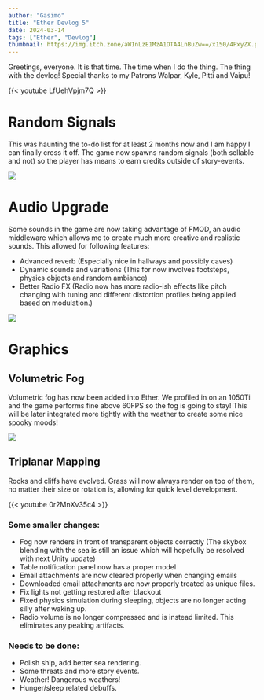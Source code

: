 ```yaml
---
author: "Gasimo"
title: "Ether Devlog 5"
date: 2024-03-14
tags: ["Ether", "Devlog"]
thumbnail: https://img.itch.zone/aW1nLzE1MzA1OTA4LnBuZw==/x150/4PxyZX.png
---
```


Greetings, everyone. It is that time. The time when I do the thing. The thing with the devlog!
Special thanks to my Patrons Walpar, Kyle, Pitti and Vaipu!

{{< youtube LfUehVpjm7Q >}}
# Random Signals
This was haunting the to-do list for at least 2 months now and I am happy I can finally cross it off. The game now spawns random signals (both sellable and not) so the player has means to earn credits outside of story-events.

![](https://img.itch.zone/aW1nLzE1MzA1OTAwLmpwZw==/original/mHBw3N.jpg)

# Audio Upgrade
Some sounds in the game are now taking advantage of FMOD, an audio middleware which allows me to create much more creative and realistic sounds. This allowed for following features:

     
- Advanced reverb (Especially nice in hallways and possibly caves)
- Dynamic sounds and variations (This for now involves footsteps, physics objects and random ambiance)
- Better Radio FX (Radio now has more radio-ish effects like pitch changing with tuning and different distortion profiles being applied based on modulation.)

![](https://img.itch.zone/aW1nLzE1MzA1OTAxLmpwZw==/original/nxTpHU.jpg)

# Graphics
## Volumetric Fog
Volumetric fog has now been added into Ether. We profiled in on an 1050Ti and the game performs fine above 60FPS so the fog is going to stay! This will be later integrated more tightly with the weather to create some nice spooky moods!

![](https://img.itch.zone/aW1nLzE1MzA1ODk2LmpwZw==/original/yoNIVz.jpg)

## Triplanar Mapping
Rocks and cliffs have evolved. Grass will now always render on top of them, no matter their size or rotation is, allowing for quick level development.

{{< youtube 0r2MnXv35c4 >}}

### Some smaller changes:

- Fog now renders in front of transparent objects correctly (The skybox blending with the sea is still an issue which will hopefully be resolved with next Unity update)   
- Table notification panel now has a proper model
- Email attachments are now cleared properly when changing emails   
- Downloaded email attachments are now properly treated as unique files.
- Fix lights not getting restored after blackout
- Fixed physics simulation during sleeping, objects are no longer acting silly after waking up.
- Radio volume is no longer compressed and is instead limited. This eliminates any peaking artifacts.

### Needs to be done:
- Polish ship, add better sea rendering.
- Some threats and more story events.
- Weather! Dangerous weathers!
- Hunger/sleep related debuffs.